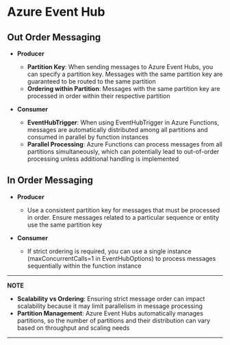 # Azure Event Hub

## Out Order Messaging
- **Producer**
  - **Partition Key**: When sending messages to Azure Event Hubs, you can specify a partition key. Messages with the same partition key are guaranteed to be routed to the same partition
  - **Ordering within Partition**: Messages with the same partition key are processed in order within their respective partition

- **Consumer**
  - **EventHubTrigger**: When using EventHubTrigger in Azure Functions, messages are automatically distributed among all partitions and consumed in parallel by function instances
  - **Parallel Processing**: Azure Functions can process messages from all partitions simultaneously, which can potentially lead to out-of-order processing unless additional handling is implemented

## In Order Messaging
- **Producer**
  - Use a consistent partition key for messages that must be processed in order. Ensure messages related to a particular sequence or entity use the same partition key

- **Consumer**
  - If strict ordering is required, you can use a single instance (maxConcurrentCalls=1 in EventHubOptions) to process messages sequentially within the function instance

---
**NOTE**
- **Scalability vs Ordering**: Ensuring strict message order can impact scalability because it may limit parallelism in message processing
- **Partition Management**: Azure Event Hubs automatically manages partitions, so the number of partitions and their distribution can vary based on throughput and scaling needs
---
